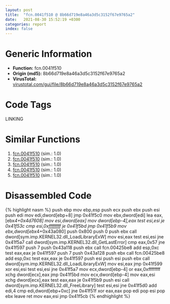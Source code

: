 ```yaml
---
layout: post
title:  "fcn.0041f510 @ 8b66d719e8a46a3d5c3152f67e9765a2"
date:   2021-08-30 15:52:19 +0300
categories: report
index: false
---
```


# Generic Information
- **Function:** fcn.0041f510
- **Origin (md5):** 8b66d719e8a46a3d5c3152f67e9765a2
- **VirusTotal:** [virustotal.com/gui/file/8b66d719e8a46a3d5c3152f67e9765a2][virustotal_ref]

# Code Tags
<span class="tag" id="LINKING">LINKING</span>


# Similar Functions

1. [fcn.0041f510][similar_1_ref] (sim.: 1.0)
2. [fcn.0041f510][similar_2_ref] (sim.: 1.0)
3. [fcn.0041f510][similar_3_ref] (sim.: 1.0)
4. [fcn.0041f510][similar_4_ref] (sim.: 1.0)
5. [fcn.0041f510][similar_5_ref] (sim.: 1.0)


# Disassembled Code

{% highlight nasm %}
push ebp
mov ebp,esp
push ecx
push ebx
push esi
push edi
mov edi,dword[ebp+8]
jmp 0x41f5c0
mov ebx,dword[edi]
lea eax,[ebx*4+0x4d7608]
mov esi,dword[eax]
mov dword[ebp-4],eax
test esi,esi
je 0x41f53c
cmp esi,0xffffffff
je 0x41f5bd
jmp 0x41f5b9
mov ebx,dword[ebx*4+0x43a080]
push 0x800
push 0
push ebx
call dword[sym.imp.KERNEL32.dll_LoadLibraryExW]
mov esi,eax
test esi,esi
jne 0x41f5a7
call dword[sym.imp.KERNEL32.dll_GetLastError]
cmp eax,0x57
jne 0x41f597
push 7
push 0x43a118
push ebx
call fcn.00425be8
add esp,0xc
test eax,eax
je 0x41f597
push 7
push 0x43a128
push ebx
call fcn.00425be8
add esp,0xc
test eax,eax
je 0x41f597
push esi
push esi
push ebx
call dword[sym.imp.KERNEL32.dll_LoadLibraryExW]
mov esi,eax
jmp 0x41f599
xor esi,esi
test esi,esi
jne 0x41f5a7
mov ecx,dword[ebp-4]
or eax,0xffffffff
xchg dword[ecx],eax
jmp 0x41f5bd
mov ecx,dword[ebp-4]
mov eax,esi
xchg dword[ecx],eax
test eax,eax
je 0x41f5b9
push esi
call dword[sym.imp.KERNEL32.dll_FreeLibrary]
test esi,esi
jne 0x41f5d0
add edi,4
cmp edi,dword[ebp+0xc]
jne 0x41f51f
xor eax,eax
pop edi
pop esi
pop ebx
leave 
ret 
mov eax,esi
jmp 0x41f5cb
{% endhighlight %}


[similar_1_ref]: /report/fcn.0041f510@29245c79f991cfb0a8bda1c5d052457d
[similar_2_ref]: /report/fcn.0041f510@d6c317856ac98c781688fa16e87b98fa
[similar_3_ref]: /report/fcn.0041f510@835812ed365516de32516b9bf14b0450
[similar_4_ref]: /report/fcn.0041f510@78d87ce975ba70d0cc402a6e27d0fe4d
[similar_5_ref]: /report/fcn.0041f510@ed513abc569bc29389208199ec389a34
[virustotal_ref]: https://www.virustotal.com/gui/file/8b66d719e8a46a3d5c3152f67e9765a2